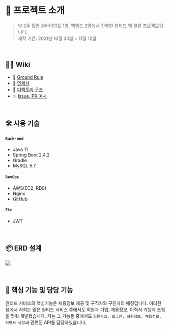 # 📝 프로젝트 소개
>약 2주 동안 클라이언트 1명, 백엔드 2명에서 진행한 원티드 웹 클론 프로젝트입니다.  
>제작 기간: 2021년 10월 30일 ~ 11월 12일


</br>

## 💁‍♂️ Wiki

- 📌 [Ground Rule](https://github.com/Jsim6342/wanted-clone/wiki/%F0%9F%93%8C-Ground-Rule)
- 📰 [명세서](https://docs.google.com/spreadsheets/d/1ZLrF6zCwts5qt4bVxmj8SG71MKh1Lk3S/edit#gid=990061567)
- 📁 [디렉토리 구조](https://github.com/jminie-o8o/wanted_clone/wiki/%E2%9A%99--Directory-Structure)
- ✨ [Issue, PR 예시](https://github.com/jminie-o8o/wanted_clone/wiki/%F0%9F%93%8C--Issue-&-PR-Example)

</br>

## 🛠 사용 기술
#### `Back-end`
  - Java 11
  - Spring Boot 2.4.2
  - Gradle
  - MySQL 5.7
#### `DevOps`
  - AWS(EC2, RDS)
  - Nginx
  - GitHub
#### `Etc`
  - JWT

</br>

## 📦 ERD 설계
![](https://user-images.githubusercontent.com/70616657/141675583-470edb24-219b-448f-93f7-fc49855dcc17.png)

</br>

## 🔎 핵심 기능 및 담당 기능
원티드 서비스의 핵심기능은 채용정보 제공 및 구직자와 구인자의 매칭입니다.
이러한 점에서 저희는 많은 원티드 서비스 중에서도 회원과 기업, 채용정보, 이력서 기능에 초점을 맞춰 개발했습니다.
저는 그 기능들 중에서도 `회원가입, 로그인, 회원정보, 채용정보, 이력서 생성`과 관련된 API를 담당하였습니다.



